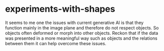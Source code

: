 # experiments-with-shapes
It seems to me one the issues with current generative AI is that they function mainly in the image plane and therefore do not respect objects. So objects often deformed or morph into other objects. Reckon that if the data was presented in a more meaningful way such as objects and the relations between them it can help overcome these issues.
